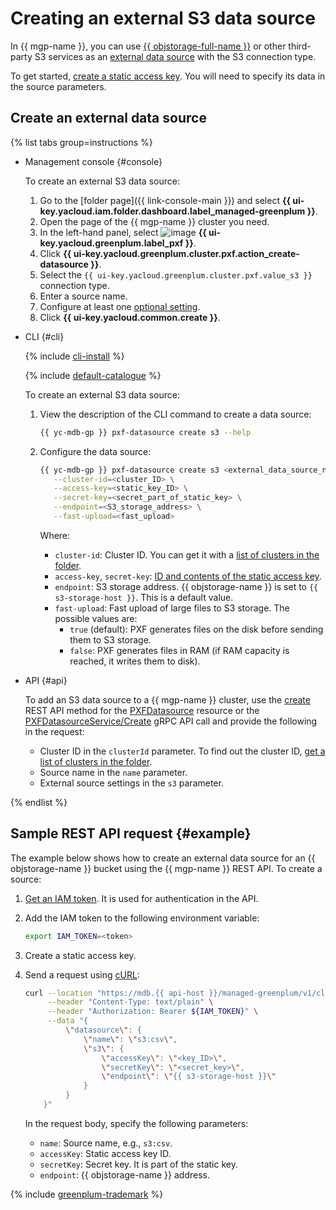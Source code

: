 # Creating an external S3 data source

In {{ mgp-name }}, you can use [{{ objstorage-full-name }}](../../../storage/index.yaml) or other third-party S3 services as an [external data source](../../concepts/external-tables.md#pxf-data-sources) with the S3 connection type.

To get started, [create a static access key](../../../iam/operations/sa/create-access-key.md). You will need to specify its data in the source parameters.

## Create an external data source

{% list tabs group=instructions %}

- Management console {#console}

   To create an external S3 data source:

   1. Go to the [folder page]({{ link-console-main }}) and select **{{ ui-key.yacloud.iam.folder.dashboard.label_managed-greenplum }}**.
   1. Open the page of the {{ mgp-name }} cluster you need.
   1. In the left-hand panel, select ![image](../../../_assets/console-icons/arrow-right-arrow-left.svg) **{{ ui-key.yacloud.greenplum.label_pxf }}**.
   1. Click **{{ ui-key.yacloud.greenplum.cluster.pxf.action_create-datasource }}**.
   1. Select the `{{ ui-key.yacloud.greenplum.cluster.pxf.value_s3 }}` connection type.
   1. Enter a source name.
   1. Configure at least one [optional setting](../../concepts/settings-list.md#s3-settings).
   1. Click **{{ ui-key.yacloud.common.create }}**.

- CLI {#cli}

   {% include [cli-install](../../../_includes/cli-install.md) %}

   {% include [default-catalogue](../../../_includes/default-catalogue.md) %}

   To create an external S3 data source:

   1. View the description of the CLI command to create a data source:

      ```bash
      {{ yc-mdb-gp }} pxf-datasource create s3 --help
      ```

   1. Configure the data source:

      ```bash
      {{ yc-mdb-gp }} pxf-datasource create s3 <external_data_source_name> \
         --cluster-id=<cluster_ID> \
         --access-key=<static_key_ID> \
         --secret-key=<secret_part_of_static_key> \
         --endpoint=<S3_storage_address> \
         --fast-upload=<fast_upload>
      ```

      Where:

      * `cluster-id`: Cluster ID. You can get it with a [list of clusters in the folder](../cluster-list.md#list-cluster).
      * `access-key`, `secret-key`: [ID and contents of the static access key](../../../iam/concepts/authorization/access-key.md).
      * `endpoint`: S3 storage address. {{ objstorage-name }} is set to `{{ s3-storage-host }}`. This is a default value.
      * `fast-upload`: Fast upload of large files to S3 storage. The possible values are:
         * `true` (default): PXF generates files on the disk before sending them to S3 storage.
         * `false`: PXF generates files in RAM (if RAM capacity is reached, it writes them to disk).

- API {#api}

   To add an S3 data source to a {{ mgp-name }} cluster, use the [create](../../api-ref/PXFDatasource/create.md) REST API method for the [PXFDatasource](../../api-ref/PXFDatasource/index.md) resource or the [PXFDatasourceService/Create](../../api-ref/grpc/PXFDatasource/create.md) gRPC API call and provide the following in the request:

   * Cluster ID in the `clusterId` parameter. To find out the cluster ID, [get a list of clusters in the folder](../cluster-list.md#list-clusters).
   * Source name in the `name` parameter.
   * External source settings in the `s3` parameter.

{% endlist %}

## Sample REST API request {#example}

The example below shows how to create an external data source for an {{ objstorage-name }} bucket using the {{ mgp-name }} REST API. To create a source:

1. [Get an IAM token](../../../iam/operations/index.md#iam-tokens). It is used for authentication in the API.
1. Add the IAM token to the following environment variable:

   ```bash
   export IAM_TOKEN=<token>
   ```

1. Create a static access key.
1. Send a request using [cURL](https://curl.haxx.se):

   ```bash
   curl --location "https://mdb.{{ api-host }}/managed-greenplum/v1/clusters/<cluster_ID>/pxf_datasources" \
        --header "Content-Type: text/plain" \
        --header "Authorization: Bearer ${IAM_TOKEN}" \
        --data "{
            \"datasource\": {
                \"name\": \"s3:csv\",
                \"s3\": {
                    \"accessKey\": \"<key_ID>\",
                    \"secretKey\": \"<secret_key>\",
                    \"endpoint\": \"{{ s3-storage-host }}\"
                }
            }
       }"
   ```

   In the request body, specify the following parameters:

   * `name`: Source name, e.g., `s3:csv`.
   * `accessKey`: Static access key ID.
   * `secretKey`: Secret key. It is part of the static key.
   * `endpoint`: {{ objstorage-name }} address.

{% include [greenplum-trademark](../../../_includes/mdb/mgp/trademark.md) %}
